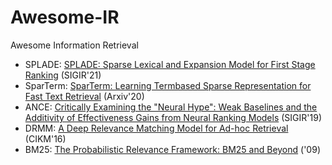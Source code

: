 # Awesome-IR
Awesome Information Retrieval

- SPLADE: [SPLADE: Sparse Lexical and Expansion Model for First Stage Ranking](https://arxiv.org/pdf/2107.05720.pdf) (SIGIR'21)
- SparTerm: [SparTerm: Learning Termbased Sparse Representation for Fast Text Retrieval](https://arxiv.org/pdf/2010.00768.pdf) (Arxiv'20)
- ANCE: [Critically Examining the "Neural Hype": Weak Baselines and the Additivity of Effectiveness Gains from Neural Ranking Models](https://dl.acm.org/doi/pdf/10.1145/3331184.3331340) (SIGIR'19)
- DRMM: [A Deep Relevance Matching Model for Ad-hoc Retrieval](https://dl.acm.org/doi/pdf/10.1145/2983323.2983769) (CIKM'16)
- BM25: [The Probabilistic Relevance Framework: BM25 and Beyond](https://www.staff.city.ac.uk/~sbrp622/papers/foundations_bm25_review.pdf) ('09)

